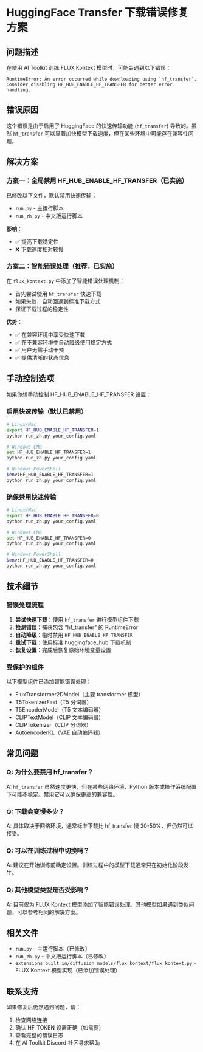 # HuggingFace Transfer 下载错误修复方案

## 问题描述

在使用 AI Toolkit 训练 FLUX Kontext 模型时，可能会遇到以下错误：

```
RuntimeError: An error occurred while downloading using `hf_transfer`. Consider disabling HF_HUB_ENABLE_HF_TRANSFER for better error handling.
```

## 错误原因

这个错误是由于启用了 HuggingFace 的快速传输功能 (`hf_transfer`) 导致的。虽然 `hf_transfer` 可以显著加快模型下载速度，但在某些环境中可能存在兼容性问题。

## 解决方案

### 方案一：全局禁用 HF_HUB_ENABLE_HF_TRANSFER（已实施）

已修改以下文件，默认禁用快速传输：
- `run.py` - 主运行脚本
- `run_zh.py` - 中文版运行脚本

**影响**：
- ✅ 提高下载稳定性
- ❌ 下载速度相对较慢

### 方案二：智能错误处理（推荐，已实施）

在 `flux_kontext.py` 中添加了智能错误处理机制：
- 首先尝试使用 `hf_transfer` 快速下载
- 如果失败，自动回退到标准下载方式
- 保证下载过程的稳定性

**优势**：
- ✅ 在兼容环境中享受快速下载
- ✅ 在不兼容环境中自动降级使用稳定方式
- ✅ 用户无需手动干预
- ✅ 提供清晰的状态信息

## 手动控制选项

如果你想手动控制 HF_HUB_ENABLE_HF_TRANSFER 设置：

### 启用快速传输（默认已禁用）
```bash
# Linux/Mac
export HF_HUB_ENABLE_HF_TRANSFER=1
python run_zh.py your_config.yaml

# Windows CMD
set HF_HUB_ENABLE_HF_TRANSFER=1
python run_zh.py your_config.yaml

# Windows PowerShell
$env:HF_HUB_ENABLE_HF_TRANSFER=1
python run_zh.py your_config.yaml
```

### 确保禁用快速传输
```bash
# Linux/Mac
export HF_HUB_ENABLE_HF_TRANSFER=0
python run_zh.py your_config.yaml

# Windows CMD
set HF_HUB_ENABLE_HF_TRANSFER=0
python run_zh.py your_config.yaml

# Windows PowerShell
$env:HF_HUB_ENABLE_HF_TRANSFER=0
python run_zh.py your_config.yaml
```

## 技术细节

### 错误处理流程

1. **尝试快速下载**：使用 `hf_transfer` 进行模型组件下载
2. **检测错误**：捕获包含 "hf_transfer" 的 RuntimeError
3. **自动降级**：临时禁用 `HF_HUB_ENABLE_HF_TRANSFER`
4. **重试下载**：使用标准 huggingface_hub 下载机制
5. **恢复设置**：完成后恢复原始环境变量设置

### 受保护的组件

以下模型组件已添加智能错误处理：
- FluxTransformer2DModel（主要 transformer 模型）
- T5TokenizerFast（T5 分词器）
- T5EncoderModel（T5 文本编码器）
- CLIPTextModel（CLIP 文本编码器）
- CLIPTokenizer（CLIP 分词器）
- AutoencoderKL（VAE 自动编码器）

## 常见问题

### Q: 为什么要禁用 hf_transfer？
A: `hf_transfer` 虽然速度更快，但在某些网络环境、Python 版本或操作系统配置下可能不稳定。禁用它可以确保更高的兼容性。

### Q: 下载会变慢多少？
A: 具体取决于网络环境，通常标准下载比 hf_transfer 慢 20-50%，但仍然可以接受。

### Q: 可以在训练过程中切换吗？
A: 建议在开始训练前确定设置。训练过程中的模型下载通常只在初始化阶段发生。

### Q: 其他模型类型是否受影响？
A: 目前仅为 FLUX Kontext 模型添加了智能错误处理。其他模型如果遇到类似问题，可以参考相同的解决方案。

## 相关文件

- `run.py` - 主运行脚本（已修改）
- `run_zh.py` - 中文版运行脚本（已修改）
- `extensions_built_in/diffusion_models/flux_kontext/flux_kontext.py` - FLUX Kontext 模型实现（已添加错误处理）

## 联系支持

如果修复后仍然遇到问题，请：
1. 检查网络连接
2. 确认 HF_TOKEN 设置正确（如需要）
3. 查看完整的错误日志
4. 在 AI Toolkit Discord 社区寻求帮助
